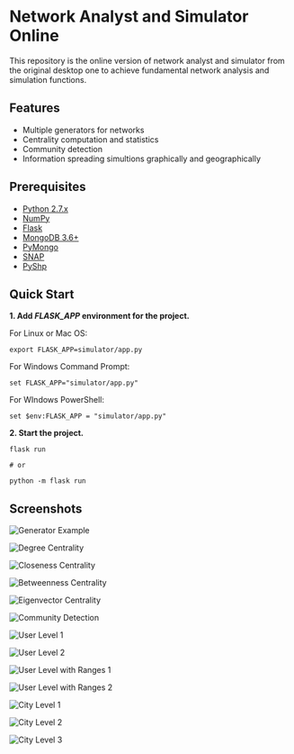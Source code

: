 [generator]: images/generator.png "Generator Example"
[community]: images/community.png "Community Detection"
[dc]: images/dc.png "Degree Centrality"
[cc]: images/cc.png "Closeness Centrality"
[bc]: images/bc.png "Betweenness Centrality"
[ec]: images/ec.png "Eigenvector Centrality"
[ul1]: images/ul1.png "User Level 1"
[ul2]: images/ul2.png "User Level 2"
[ulr1]: images/ulr1.png "User Level with Ranges 1"
[ulr2]: images/ulr2.png "User Level with Ranges 2"
[cl1]: images/cl1.png "City Level 1"
[cl2]: images/cl2.png "City Level 2"
[cl3]: images/cl3.png "City Level 3"

# Network Analyst and Simulator Online

This repository is the online version of network analyst and simulator from the original desktop one to achieve fundamental network analysis and simulation functions.

## Features

* Multiple generators for networks
* Centrality computation and statistics
* Community detection
* Information spreading simultions graphically and geographically

## Prerequisites

* [Python 2.7.x](https://www.python.org/)
* [NumPy](http://www.numpy.org/)
* [Flask](http://flask.pocoo.org/)
* [MongoDB 3.6+](https://www.mongodb.com/)
* [PyMongo](http://api.mongodb.com/python/3.7.2/)
* [SNAP](http://snap.stanford.edu/)
* [PyShp](https://pypi.org/project/pyshp/)

## Quick Start

**1. Add *FLASK_APP* environment for the project.**

For Linux or Mac OS:

```
export FLASK_APP=simulator/app.py
```

For Windows Command Prompt:

```
set FLASK_APP="simulator/app.py"
```

For WIndows PowerShell:

```
set $env:FLASK_APP = "simulator/app.py"
```

**2. Start the project.**

```
flask run

# or

python -m flask run
```

## Screenshots

![Generator Example][generator]

![Degree Centrality][dc]

![Closeness Centrality][cc]

![Betweenness Centrality][bc]

![Eigenvector Centrality][ec]

![Community Detection][community]

![User Level 1][ul1]

![User Level 2][ul2]

![User Level with Ranges 1][ulr1]

![User Level with Ranges 2][ulr2]

![City Level 1][cl1]

![City Level 2][cl2]

![City Level 3][cl3]
